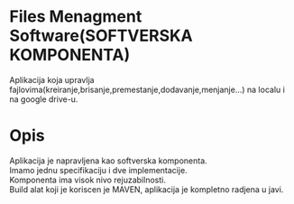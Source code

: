 # Files Menagment Software(SOFTVERSKA KOMPONENTA)
  Aplikacija koja upravlja fajlovima(kreiranje,brisanje,premestanje,dodavanje,menjanje...) na localu i na google drive-u.

# Opis
  Aplikacija je napravljena kao softverska komponenta.<br>
  Imamo jednu specifikaciju i dve implementacije.<br>
  Komponenta ima visok nivo rejuzabilnosti.<br>
  Build alat koji je koriscen je MAVEN, aplikacija je kompletno radjena u javi.<br>
  
  

 
  

